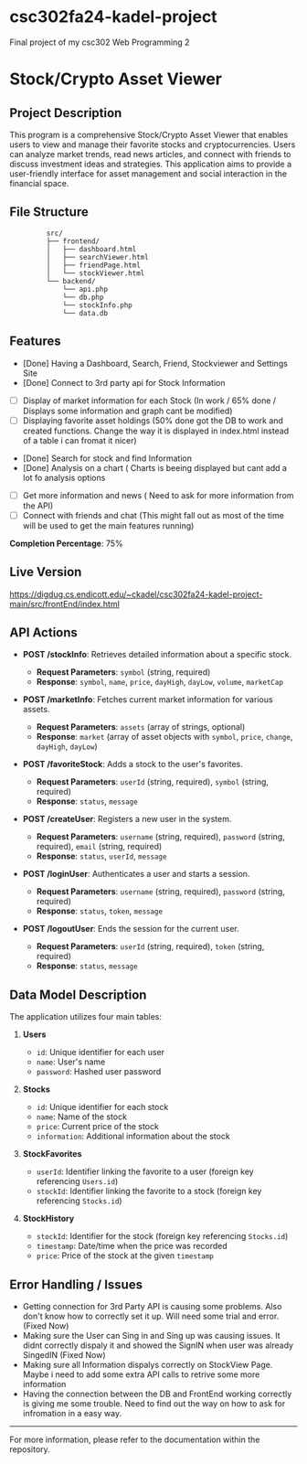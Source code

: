 # csc302fa24-kadel-project
Final project of my csc302 Web Programming 2

# Stock/Crypto Asset Viewer

## Project Description
This program is a comprehensive Stock/Crypto Asset Viewer that enables users to view and manage their favorite stocks and cryptocurrencies. Users can analyze market trends, read news articles, and connect with friends to discuss investment ideas and strategies. This application aims to provide a user-friendly interface for asset management and social interaction in the financial space.

## File Structure
```
         src/  
         ├── frontend/   
         │   ├── dashboard.html     
         │   ├── searchViewer.html     
         │   ├── friendPage.html     
         │   └── stockViewer.html     
         └── backend/       
             └── api.php
             └── db.php
             └── stockInfo.php
             └── data.db 
```

## Features
- [Done] Having a Dashboard, Search, Friend, Stockviewer and Settings Site 
- [Done] Connect to 3rd party api for Stock Information
- [ ] Display of market information for each Stock (In work / 65% done / Displays some information and graph cant be modified)
- [ ] Displaying favorite asset holdings (50% done got the DB to work and created functions. Change the way it is displayed in index.html instead of a table i can fromat it          nicer)
- [Done] Search for stock and find Information
- [Done] Analysis on a chart ( Charts is beeing displayed but cant add a lot fo analysis options
- [ ] Get more information and news ( Need to ask for more information from the API)
- [ ] Connect with friends and chat (This might fall out as most of the time will be used to get the main features running)

**Completion Percentage**: 75%

## Live Version

https://digdug.cs.endicott.edu/~ckadel/csc302fa24-kadel-project-main/src/frontEnd/index.html

## API Actions
- **POST /stockInfo**: Retrieves detailed information about a specific stock.
  - **Request Parameters**: `symbol` (string, required)
  - **Response**: `symbol`, `name`, `price`, `dayHigh`, `dayLow`, `volume`, `marketCap`

- **POST /marketInfo**: Fetches current market information for various assets.
  - **Request Parameters**: `assets` (array of strings, optional)
  - **Response**: `market` (array of asset objects with `symbol`, `price`, `change`, `dayHigh`, `dayLow`)

- **POST /favoriteStock**: Adds a stock to the user's favorites.
  - **Request Parameters**: `userId` (string, required), `symbol` (string, required)
  - **Response**: `status`, `message`

- **POST /createUser**: Registers a new user in the system.
  - **Request Parameters**: `username` (string, required), `password` (string, required), `email` (string, required)
  - **Response**: `status`, `userId`, `message`

- **POST /loginUser**: Authenticates a user and starts a session.
  - **Request Parameters**: `username` (string, required), `password` (string, required)
  - **Response**: `status`, `token`, `message`

- **POST /logoutUser**: Ends the session for the current user.
  - **Request Parameters**: `userId` (string, required), `token` (string, required)
  - **Response**: `status`, `message`

## Data Model Description
The application utilizes four main tables:

1. **Users**
   - `id`: Unique identifier for each user
   - `name`: User's name
   - `password`: Hashed user password

2. **Stocks**
   - `id`: Unique identifier for each stock
   - `name`: Name of the stock
   - `price`: Current price of the stock
   - `information`: Additional information about the stock

3. **StockFavorites**
   - `userId`: Identifier linking the favorite to a user (foreign key referencing `Users.id`)
   - `stockId`: Identifier linking the favorite to a stock (foreign key referencing `Stocks.id`)

4. **StockHistory**
   - `stockId`: Identifier for the stock (foreign key referencing `Stocks.id`)
   - `timestamp`: Date/time when the price was recorded
   - `price`: Price of the stock at the given `timestamp`

## Error Handling / Issues

- Getting connection for 3rd Party API is causing some problems.
  Also don't know how to correctly set it up. Will need some trial
  and error.(Fixed Now)
- Making sure the User can Sing in and Sing up was causing issues. It didnt correctly dispaly it and showed the SignIN when user was already SingedIN (Fixed Now)
- Making sure all Information dispalys correctly on StockView Page. Maybe i need to add some extra API calls to retrive some more information
- Having the connection between the DB and FrontEnd working correctly is giving me some trouble. Need to find out the way on how to ask for infromation in a easy way.

---

For more information, please refer to the documentation within the repository.
